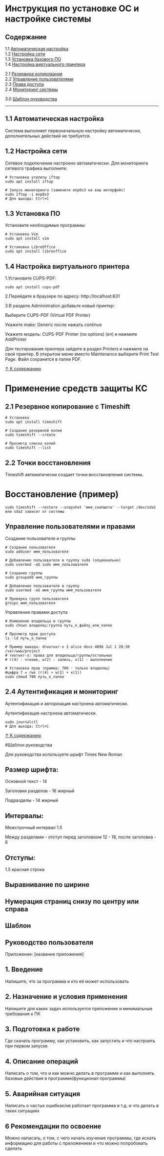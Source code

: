 # Инструкция по установке ОС и настройке системы

## Содержание
   1.1 [Автоматическая настройка](#11-Автоматическая-настройка)  
   1.2 [Настройка сети](#12-Настройка-сети)  
   1.3 [Установка базового ПО](#13-Установка-базового-по)  
   1.4 [Настройка виртуального принтера](#14-Настройка-виртуального-принтера)  

   2.1 [Резервное копирование](#21-Резервное-копирование-с-timeshift)  
   2.2 [Управление пользователями](#22-Управление-пользователями-и-группами)  
   2.3 [Права доступа](#23-Управление-правами-доступа)  
   2.4 [Мониторинг системы](#24-Мониторинг-системы)  

   3.0 [Шаблон руководства](#-Шаблон-руководства)

---

## 1.1 Автоматическая настройка
Система выполняет первоначальную настройку автоматически, дополнительных действий не требуется.

## 1.2 Настройка сети
Сетевое подключение настроено автоматически. Для мониторинга сетевого трафика выполните:

```
# Установка утилиты iftop
sudo apt install iftop

# Запуск мониторинга (замените enp0s3 на ваш интерфейс)
sudo iftop -i enp0s3
# Для выхода: Ctrl+C
```
## 1.3 Установка ПО
Установите необходимые программы:

```
# Установка Vim
sudo apt install vim

# Установка LibreOffice
sudo apt install libreoffice
```

## 1.4 Настройка виртуального принтера
1.Установите CUPS-PDF:
```
sudo apt install cups-pdf
```

2.Перейдите в браузере по адресу: http://localhost:631

3.В разделе Administration добавьте новый принтер:

Выберите CUPS-PDF (Virtual PDF Printer)

Укажите make: Generic после  нажать continue

Укажите модель: CUPS-PDF Printer (no options) (en) и нажмите AddPrinter

Для тестирования принтера зайдите в раздел Printers и нажмите на свой принтер. В открытом меню вместо Maintenance выберите Print Test Page. Файл сохранится в папке PDF.

[↑ К содержанию](#Содержание)

# Применение средств защиты КС

## 2.1 Резервное копирование с Timeshift
```
# Установка
sudo apt install timeshift

# Создание резервной копии
sudo timeshift --create

# Просмотр списка копий
sudo timeshift --list
```

## 2.2 Точки восстановления

Timeshift автоматически создает точки восстановления системы.

# Восстановление (пример)
```
sudo timeshift --restore --snapshot 'имя_снапшота' --target /dev/sda1 или sda2 зависит от системы
```

## Управление пользователями и правами

Создание пользователя и группы

```
# Создание пользователя
sudo adduser имя_пользователя

# Добавление пользователя в группу sudo (опционально)
sudo usermod -aG sudo имя_пользователя

# Создание группы
sudo groupadd имя_группы

# Добавление пользователя в группу
sudo usermod -aG имя_группы имя_пользователя

# Проверка групп пользователя
groups имя_пользователя
```

Управление правами доступа

```
# Изменение владельца и группы
sudo chown владелец:группа путь_к_файлу_или_папке

# Просмотр прав доступа
ls -ld путь_к_папке

# Пример вывода: drwxrwxr-x 2 alice devs 4096 Jul 1 20:30 /var/www/project
# rwxrwxr-x: права для владельца/группы/остальных
# r(4) - чтение, w(2) - запись, x(1) - выполнение

# Установка прав (пример: 700 - только владелец)
#цифра 7 = rwx (r(4) + w(2) + x(1))
sudo chmod 700 путь_к_папке
```

## 2.4 Аутентификация и мониторинг

Аутентификация и авторизация настроена автоматически.

Аутентификация настроена автоматически.

```
sudo journalctl
# Для выхода: Ctrl+C
```

[↑ К содержанию](#Содержание)

#Шаблон руководства

Для руководства используете шрифт Times New Roman  

## Размер шрифта:

Основной текст - 14

Заголовки разделов - 16 жирный

Подразделы - 14 жирный

## Интервалы:

Межстрочный интервал 1.5

Между разделами - отступ перед заголовком 12 - 18, после заголовка - 6

## Отступы:

1.5 красная строка

## Выравнивание по ширине

## Нумерация страниц снизу по центру или справа

## Шаблон

## Руководство пользователя
Приложение: [название приложения]

## 1. Введение

Напишите, что за программа и кто её может использовать

## 2. Назначение и условия применения

Напишите для каких задач используется приложение и минимальные требования к ПК

## 3. Подготовка к работе

Где скачать программу, как установить, как запустить и что настроить при первом запуске

## 4. Описание операций

Написать о том, что и как можно делать в программе и как выполнять базовые действия в программе(функционал программы) 

## 5. Аварийная ситуация

Написать о частых ошибках/не работает программа и т.д. и что делать в таких ситуациях

## 6 Рекомендации по освоение

Можно написать, о том, с чего начать изучение программы, где искать информацию для работы с приложением и что можно попробовать сделать
